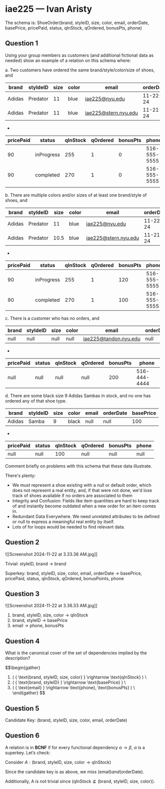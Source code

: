 # iae225 — Ivan Aristy

The schema is: ShoeOrder(brand, styleID, size, color, email, orderDate, basePrice, pricePaid, status, qInStock, qOrdered, bonusPts, phone)

## Question 1

Using your group members as customers (and additional fictional data as needed) show an example of a relation on this schema where:

a. Two customers have ordered the same brand/style/color/size of shoes, and 

| brand  | styldeID | size | color | email                | orderDate | basePrice |
| ------ | -------- | ---- | ----- | -------------------- | --------- | --------- |
| Adidas | Predator | 11   | blue  | iae225@nyu.edu       | 11-22-24  | 100       |
| Adidas | Predator | 11   | blue  | iae225@stern.nyu.edu | 11-21-24  | 100       |
-

| pricePaid | status     | qInStock | qOrdered | bonusPts | phone        |
| --------- | ---------- | -------- | -------- | -------- | ------------ |
| 90        | inProgress | 255      | 1        | 0        | 516-555-5555 |
| 90        | completed  | 270      | 1        | 0        | 516-555-5555 |
|           |            |          |          |          |              |

b. There are multiple colors and/or sizes of at least one brand/style of shoes, and 

| brand  | styldeID | size | color | email                | orderDate | basePrice |
| ------ | -------- | ---- | ----- | -------------------- | --------- | --------- |
| Adidas | Predator | 11   | blue  | iae225@nyu.edu       | 11-22-24  | 100       |
| Adidas | Predator | 10.5 | blue  | iae225@stern.nyu.edu | 11-21-24  | 100       |
-

| pricePaid | status     | qInStock | qOrdered | bonusPts | phone        |
| --------- | ---------- | -------- | -------- | -------- | ------------ |
| 90        | inProgress | 255      | 1        | 120      | 516-555-5555 |
| 90        | completed  | 270      | 1        | 100      | 516-555-5555 |

c. There is a customer who has no orders, and 

| brand | styldeID | size | color | email                 | orderDate | basePrice |
| ----- | -------- | ---- | ----- | --------------------- | --------- | --------- |
| null  | null     | null | null  | iae225@tandon.nyu.edu | null      | null      |

-

| pricePaid | status | qInStock | qOrdered | bonusPts | phone        |
| --------- | ------ | -------- | -------- | -------- | ------------ |
| null      | null   | null     | null     | 200      | 516-444-4444 |

d. There are some black size 9 Adidas Sambas in stock, and no one has ordered any of that shoe type. 


| brand  | styldeID | size | color | email | orderDate | basePrice |
| ------ | -------- | ---- | ----- | ----- | --------- | --------- |
| Adidas | Samba    | 9    | black | null  | null      | 100       |

-

| pricePaid | status | qInStock | qOrdered | bonusPts | phone |
| --------- | ------ | -------- | -------- | -------- | ----- |
| null      | null   | 100      | null     | null     | null  |

Comment briefly on problems with this schema that these data illustrate.

There's plenty:
- We must represent a shoe existing with a null or default order, which does not represent a real entity, and, if that were not done, we'd lose track of shoes available if no orders are associated to them
- Integrity and Confusion: Fields like item quantities are hard to keep track of and instantly become outdated when a new order for an item comes in. 
- Redundant Data Everywhere. We need unrelated attributes to be defined or null to express a meaningful real entity by itself.
- Lots of for loops would be needed to find relevant data.

## Question 2

![[Screenshot 2024-11-22 at 3.33.36 AM.jpg]]

Trivial: styleID, brand -> brand

Superkey: brand, styleID, size, color, email, orderDate -> basePrice, pricePaid, status, qInStock, qOrdered, bonusPoints, phone

## Question 3

![[Screenshot 2024-11-22 at 3.36.33 AM.jpg]]

1. brand, styleID, size, color -> qInStock
2. brand, styleID -> basePrice
3. email -> phone, bonusPts

## Question 4

What is the canonical cover of the set of dependencies implied by the description?

$$\begin{gather}
1. ( { \text{brand, styleID, size, color} } \rightarrow \text{qInStock} ) \\
2.	( { \text{brand, styleID} } \rightarrow \text{basePrice} ) \\
3.	( { \text{email} } \rightarrow \text{phone}, \text{bonusPts} ) \\
\end{gather}
$$
## Question 5

Candidate Key: 
(brand, styleID, size, color, email, orderDate)

## Question 6

A relation is in $\textbf{BCNF}$ if for every functional dependency $\alpha \to \beta$, $\alpha$ is a superkey. Let’s check:

Consider $A: ( \text{brand, styleID, size, color} \rightarrow \text{qInStock} )$

Since the candidate key is as above, we miss $( \text{email} ) and ( \text{orderDate} )$.

Additionally, A is not trivial since $( \text{qInStock} \not\subseteq \text{(brand, styleID, size, color)} )$.